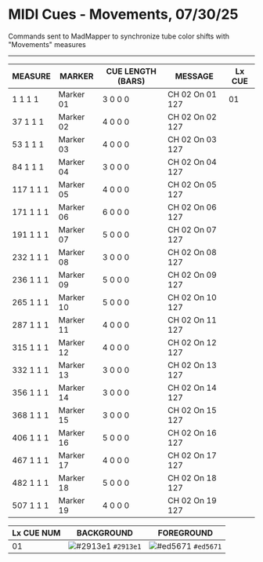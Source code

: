 # MIDI Cues - Movements, 07/30/25

Commands sent to MadMapper to synchronize tube color shifts with "Movements" measures

---

| MEASURE   | MARKER    | CUE LENGTH (BARS) | MESSAGE         | Lx CUE    |
| --------- | --------- | ----------------- | --------------- | --------- |
| 1 1 1 1   | Marker 01 | 3 0 0 0           | CH 02 On 01 127 | 01        |
| 37 1 1 1  | Marker 02 | 4 0 0 0           | CH 02 On 02 127 |           |
| 53 1 1 1  | Marker 03 | 4 0 0 0           | CH 02 On 03 127 |           |
| 84 1 1 1  | Marker 04 | 3 0 0 0           | CH 02 On 04 127 |           |
| 117 1 1 1 | Marker 05 | 4 0 0 0           | CH 02 On 05 127 |           |
| 171 1 1 1 | Marker 06 | 6 0 0 0           | CH 02 On 06 127 |           |
| 191 1 1 1 | Marker 07 | 5 0 0 0           | CH 02 On 07 127 |           |
| 232 1 1 1 | Marker 08 | 3 0 0 0           | CH 02 On 08 127 |           |
| 236 1 1 1 | Marker 09 | 5 0 0 0           | CH 02 On 09 127 |           |
| 265 1 1 1 | Marker 10 | 5 0 0 0           | CH 02 On 10 127 |           |
| 287 1 1 1 | Marker 11 | 4 0 0 0           | CH 02 On 11 127 |           |
| 315 1 1 1 | Marker 12 | 4 0 0 0           | CH 02 On 12 127 |           |
| 332 1 1 1 | Marker 13 | 3 0 0 0           | CH 02 On 13 127 |           |
| 356 1 1 1 | Marker 14 | 3 0 0 0           | CH 02 On 14 127 |           |
| 368 1 1 1 | Marker 15 | 3 0 0 0           | CH 02 On 15 127 |           |
| 406 1 1 1 | Marker 16 | 5 0 0 0           | CH 02 On 16 127 |           |
| 467 1 1 1 | Marker 17 | 4 0 0 0           | CH 02 On 17 127 |           |
| 482 1 1 1 | Marker 18 | 5 0 0 0           | CH 02 On 18 127 |           |
| 507 1 1 1 | Marker 19 | 4 0 0 0           | CH 02 On 19 127 |           |

| Lx CUE NUM | BACKGROUND                                                         | FOREGROUND                                                         |
| ---------- | -----------------------------------------------------------------  | ------------------------------------------------------------------ |
| 01         | ![#2913e1](https://placehold.co/32x32/2913e1/2913e1.png) `#2913e1` | ![#ed5671](https://placehold.co/32x32/ed5671/ed5671.png) `#ed5671` |
